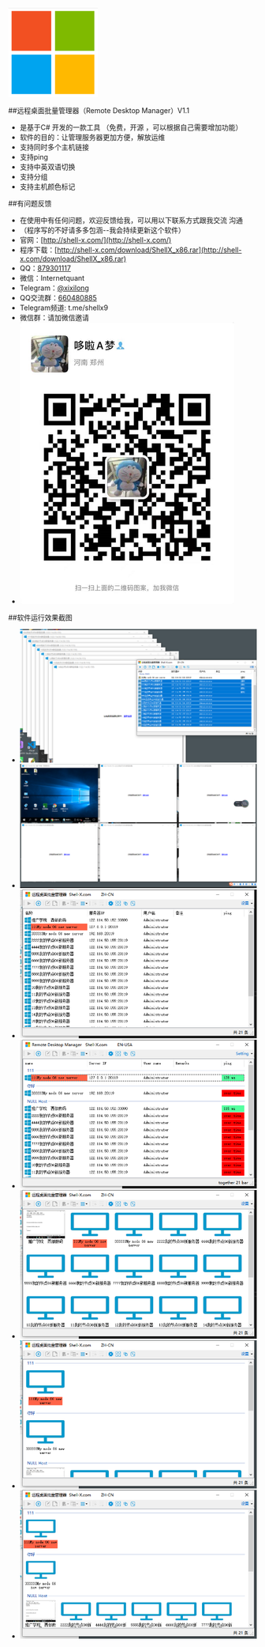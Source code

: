 ![mahua](favicon.png)


##远程桌面批量管理器（Remote Desktop Manager）V1.1
* 是基于C# 开发的一款工具 （免费，开源 ，可以根据自己需要增加功能）
* 软件的目的：让管理服务器更加方便，解放运维
* 支持同时多个主机链接
* 支持ping
* 支持中英双语切换
* 支持分组
* 支持主机颜色标记




##有问题反馈
* 在使用中有任何问题，欢迎反馈给我，可以用以下联系方式跟我交流 沟通
* （程序写的不好请多多包涵--我会持续更新这个软件）
* 官网：[http://shell-x.com/](http://shell-x.com/)
* 程序下载：[http://shell-x.com/download/ShellX_x86.rar](http://shell-x.com/download/ShellX_x86.rar)
* QQ：[879301117](http://wpa.qq.com/msgrd?v=3&uin=879301117&site=qq&menu=yes)
* 微信：Internetquant
* Telegram：[@xixilong](http://twitter.com/xixilong)
* QQ交流群：[660480885](https://qm.qq.com/cgi-bin/qm/qr?k=zI7Up93uxrbtzDRqwIIERFtWdOTpoZHw&amp;jump_from=webapi)
* Telegram频道: t.me/shellx9
* 微信群：请加微信邀请
* ![mahua](my_wx.png)






##软件运行效果截图
* ![mahua](a1.png)
* ![mahua](a2.png)
* ![mahua](a3.png)
* ![mahua](a4.png)
* ![mahua](a5.png)
* ![mahua](a6.png)
* ![mahua](a7.png)
